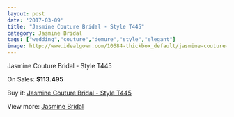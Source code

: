 ```yaml
---
layout: post
date: '2017-03-09'
title: "Jasmine Couture Bridal - Style T445"
category: Jasmine Bridal
tags: ["wedding","couture","demure","style","elegant"]
image: http://www.idealgown.com/10584-thickbox_default/jasmine-couture-bridal-style-t445.jpg
---
```

Jasmine Couture Bridal - Style T445

On Sales: **$113.495**
<a href="https://www.idealgown.com/en/jasmine-bridal/4348-jasmine-couture-bridal-style-t445.html"><amp-img layout="responsive" width="600" height="600" src="//www.idealgown.com/10584-thickbox_default/jasmine-couture-bridal-style-t445.jpg" alt="Jasmine Couture Bridal - Style T445 0" /></a>
<a href="https://www.idealgown.com/en/jasmine-bridal/4348-jasmine-couture-bridal-style-t445.html"><amp-img layout="responsive" width="600" height="600" src="//www.idealgown.com/10586-thickbox_default/jasmine-couture-bridal-style-t445.jpg" alt="Jasmine Couture Bridal - Style T445 1" /></a>
<a href="https://www.idealgown.com/en/jasmine-bridal/4348-jasmine-couture-bridal-style-t445.html"><amp-img layout="responsive" width="600" height="600" src="//www.idealgown.com/10585-thickbox_default/jasmine-couture-bridal-style-t445.jpg" alt="Jasmine Couture Bridal - Style T445 2" /></a>

Buy it: [Jasmine Couture Bridal - Style T445](https://www.idealgown.com/en/jasmine-bridal/4348-jasmine-couture-bridal-style-t445.html "Jasmine Couture Bridal - Style T445")

View more: [Jasmine Bridal](https://www.idealgown.com/en/50-jasmine-bridal "Jasmine Bridal")